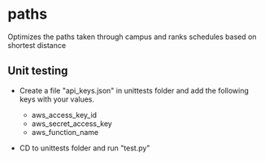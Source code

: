 # paths
Optimizes the paths taken through campus and ranks schedules based on shortest distance

## Unit testing 

* Create a file "api_keys.json" in unittests folder and add the following keys with your values.

    - aws_access_key_id
    - aws_secret_access_key
    - aws_function_name

* CD to unittests folder and run "test.py"
